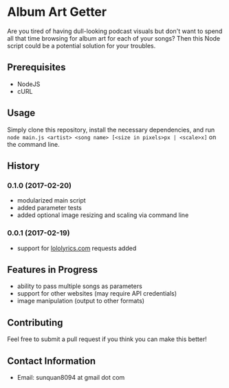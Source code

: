 # Album Art Getter
Are you tired of having dull-looking podcast visuals but don't want to spend all that time browsing for album art for each of your songs? Then this Node script could be a potential solution for your troubles.

## Prerequisites
- NodeJS
- cURL

## Usage
Simply clone this repository, install the necessary dependencies, and run `node main.js <artist> <song name> [<size in pixels>px | <scale>x]` on the command line.

## History

### 0.1.0 (2017-02-20)
- modularized main script
- added parameter tests
- added optional image resizing and scaling via command line

### 0.0.1 (2017-02-19)
- support for [lololyrics.com](lololyrics.com) requests added

## Features in Progress
- ability to pass multiple songs as parameters
- support for other websites (may require API credentials)
- image manipulation (output to other formats)

## Contributing
Feel free to submit a pull request if you think you can make this better!

## Contact Information
- Email: sunquan8094 at gmail dot com
